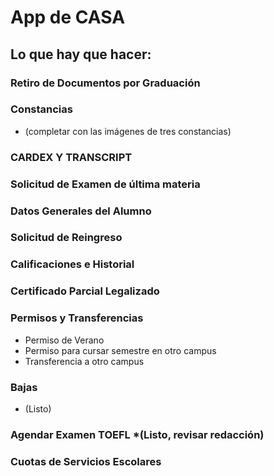# App de CASA
## Lo que hay que hacer:
### Retiro de Documentos por Graduación
### Constancias 
* (completar con las imágenes de tres constancias)

### CARDEX Y TRANSCRIPT 
### Solicitud de Examen de última materia
### Datos Generales del Alumno
### Solicitud de Reingreso
### Calificaciones e Historial
### Certificado Parcial Legalizado
### Permisos y Transferencias
* Permiso de Verano
* Permiso para cursar semestre en otro campus
* Transferencia a otro campus

### Bajas 
* (Listo)

### Agendar Examen TOEFL *(Listo, revisar redacción)
### Cuotas de Servicios Escolares
